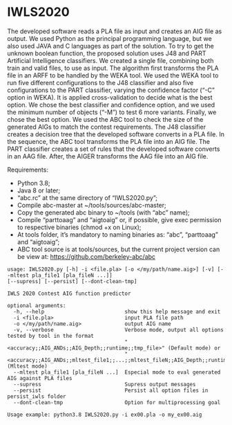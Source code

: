 # IWLS2020
The developed software reads a PLA file as input and creates an AIG file as output.
We used Python as the principal programming language, but we also used JAVA and C languages as part of the solution.
To try to get the unknown boolean function, the proposed solution uses J48 and PART Artificial Intelligence classifiers.
We created a single file, combining both train and valid files, to use as input. The algorithm first transforms the PLA file in an ARFF to be handled by the WEKA tool. We used the WEKA tool to run five different configurations to the J48 classifier and also five configurations to the PART classifier, varying the confidence factor (“-C” option in WEKA).  It is applied cross-validation to decide what is the best option. We chose the best classifier and confidence option, and we used the minimum number of objects (“-M”) to test 6 more variants. Finally, we chose the best option. We used the ABC tool to check the size of the generated AIGs to match the contest requirements. 
The J48 classifier creates a decision tree that the developed software converts in a PLA file. In the sequence, the ABC tool transforms the PLA file into an AIG file.
The PART classifier creates a set of rules that the developed software converts in an AAG file. After, the AIGER transforms the AAG file into an AIG file.

Requirements:
* Python 3.8;
* Java 8 or later;
* “abc.rc” at the same directory of “IWLS2020.py”;
* Compile abc-master at ~/tools/sources/abc-master;
* Copy the generated abc binary to ~/tools (with “abc” name);
* Compile “parttoaag” and “aigtoaig” or, if possible, give exec permission to respective binaries (chmod +x on Linux);
* At tools folder, it’s mandatory to naming binaries as: “abc”, “parttoaag” and “aigtoaig”;
* ABC tool source is at tools/sources, but the current project version can be view at: https://github.com/berkeley-abc/abc 
```
usage: IWLS2020.py [-h] -i <file.pla> [-o </my/path/name.aig>] [-v] [--mltest pla_file1 [pla_fileN ...]] 
[--supress] [--persist] [--dont-clean-tmp]

IWLS 2020 Contest AIG function predictor

optional arguments:
  -h, --help                          show this help message and exit
  -i <file.pla>                       input PLA file path
  -o </my/path/name.aig>              output AIG name
  -v, --verbose                       Verbose mode, output all options tested by tool in the format
                                      "<accuracy;;AIG_ANDs;;AIG_Depth;;runtime;;tmp_file>" (Default mode) or
                                      "<accuracy;;AIG_ANDs;;mltest_file1;;...;;mltest_fileN;;AIG_Depth;;runtime;;tmp_file>" (Mltest mode)
  --mltest pla_file1 [pla_fileN ...]  Especial mode to eval generated AIG against PLA files
  --supress                           Supress output messages
  --persist                           Persist all option files in persist_iwls folder
  --dont-clean-tmp                    Option for multiprocessing goal
  
Usage example: python3.8 IWLS2020.py -i ex00.pla -o my_ex00.aig
```
